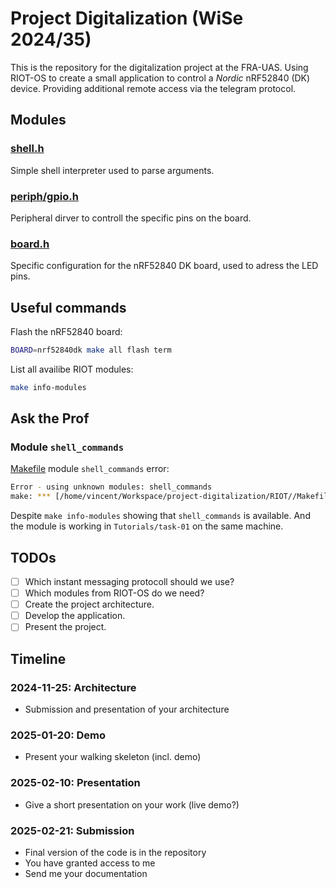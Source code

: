 # Project Digitalization (WiSe 2024/35)

This is the repository for the digitalization project at the FRA-UAS. Using RIOT-OS to create a small application to control a *Nordic* nRF52840 (DK) device. Providing additional remote access via the telegram protocol.

## Modules

### [shell.h](https://doc.riot-os.org/group__sys__shell.html)

Simple shell interpreter used to parse arguments.

### [periph/gpio.h](https://doc.riot-os.org/group__drivers__periph__gpio.html)

Peripheral dirver to controll the specific pins on the board.

### [board.h](https://doc.riot-os.org/group__boards__nrf52840dk.html)

Specific configuration for the nRF52840 DK board, used to adress the LED pins.

## Useful commands

Flash the nRF52840 board:

```bash
BOARD=nrf52840dk make all flash term
```

List all availibe RIOT modules:

```bash
make info-modules
```

## Ask the Prof

### Module ``shell_commands``

[Makefile](./Makefile) module ``shell_commands`` error:

```bash
Error - using unknown modules: shell_commands
make: *** [/home/vincent/Workspace/project-digitalization/RIOT//Makefile.include:742: ..module-check] Error 1
```

Despite ``make info-modules`` showing that ``shell_commands`` is available. And the module is working in ``Tutorials/task-01`` on the same machine.

## TODOs

- [ ] Which instant messaging protocoll should we use?
- [ ] Which modules from RIOT-OS do we need?
- [ ] Create the project architecture.
- [ ] Develop the application.
- [ ] Present the project.

## Timeline

### 2024-11-25: Architecture

- Submission and presentation of your architecture

### 2025-01-20: Demo

- Present your walking skeleton (incl. demo)

### 2025-02-10: Presentation

- Give a short presentation on your work (live demo?)

### 2025-02-21: Submission

- Final version of the code is in the repository
- You have granted access to me
- Send me your documentation
